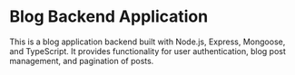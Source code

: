 # Blog Backend Application

This is a blog application backend built with Node.js, Express, Mongoose, and TypeScript. It provides functionality for user authentication, blog post management, and pagination of posts.

